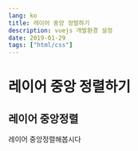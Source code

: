 ```yaml
---
lang: ko
title: 레이어 중앙 정렬하기
description: vuejs 개발환경 설정
date: 2019-01-29
tags: ["html/css"]
---
```


# 레이어 중앙 정렬하기

## 레이어 중앙정렬

레이어 중앙정렬해봅시다

<TagLinks />
